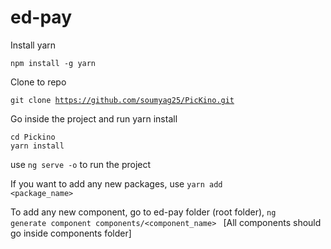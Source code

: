 # ed-pay

Install yarn 

<code>npm install -g yarn</code>

Clone to repo

<code>git clone https://github.com/soumyag25/PicKino.git</code>

Go inside the project and run yarn install

<code>cd Pickino</code>
<br>
<code>yarn install</code>

use <code>ng serve -o</code> to run the project

If you want to add any new packages, use 
<code>yarn add <package_name></code>

To add any new component, go to ed-pay folder (root folder), 
<code>ng generate component components/<component_name> </code>
[All components should go inside components folder]

